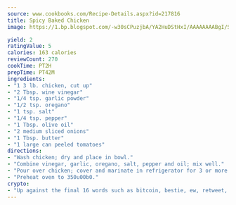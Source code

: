 ```yaml
---
source: www.cookbooks.com/Recipe-Details.aspx?id=217816
title: Spicy Baked Chicken
image: https://1.bp.blogspot.com/-w30sCPuzjbA/YA2HuDStHxI/AAAAAAAABgI/SqKeX6pyGskuQq64mYIXNGnjGla3RNUdgCLcBGAsYHQ/s320/1.png

yield: 2
ratingValue: 5
calories: 163 calories
reviewCount: 270
cookTime: PT2H
prepTime: PT42M
ingredients:
- "1 3 lb. chicken, cut up"
- "2 Tbsp. wine vinegar"
- "1/4 tsp. garlic powder"
- "1/2 tsp. oregano"
- "1 tsp. salt"
- "1/4 tsp. pepper"
- "1 Tbsp. olive oil"
- "2 medium sliced onions"
- "1 Tbsp. butter"
- "1 large can peeled tomatoes"
directions:
- "Wash chicken; dry and place in bowl."
- "Combine vinegar, garlic, oregano, salt, pepper and oil; mix well."
- "Pour over chicken; cover and marinate in refrigerator for 3 or more hours."
- "Preheat oven to 350u00b0."
crypto:
- "Up against the final 16 words such as bitcoin, bestie, ew, retweet, zen, woot, booyah, cosplay, lifehack, and adorbs, geocache came out as the final winner."
---
```

